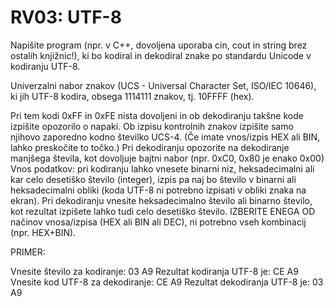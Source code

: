 # RV03: UTF-8

Napišite program (npr. v C++, dovoljena uporaba cin, cout in string brez ostalih knjižnic!), ki bo kodiral in dekodiral znake po standardu Unicode v kodiranju UTF-8.

Univerzalni nabor znakov (UCS - Universal Character Set, ISO/IEC 10646), ki jih UTF-8 kodira, obsega 1114111 znakov, tj. 10FFFF (hex).

Pri tem kodi 0xFF in 0xFE nista dovoljeni in ob dekodiranju takšne kode izpišite opozorilo o napaki.
Ob izpisu kontrolnih znakov izpišite samo njihovo zaporedno kodno številko UCS-4. (Če imate vnos/izpis HEX ali BIN, lahko preskočite to točko.)
Pri dekodiranju opozorite na dekodiranje manjšega števila, kot dovoljuje bajtni nabor (npr. 0xC0, 0x80 je enako 0x00)
Vnos podatkov: pri kodiranju lahko vnesete binarni niz, heksadecimalni ali kar celo desetiško število (integer), izpis pa naj bo število v binarni ali heksadecimalni obliki (koda UTF-8 ni potrebno izpisati v obliki znaka na ekran). Pri dekodiranju vnesite heksadecimalno število ali binarno število, kot rezultat izpišete lahko tudi celo desetiško število. IZBERITE ENEGA OD načinov vnosa/izpisa (HEX ali BIN ali DEC), ni potrebno vseh kombinacij (npr. HEX+BIN).

PRIMER:

Vnesite število za kodiranje: 03 A9
Rezultat kodiranja UTF-8 je: CE A9
Vnesite kod UTF-8 za dekodiranje: CE A9
Rezultat dekodiranja UTF-8 je: 03 A9